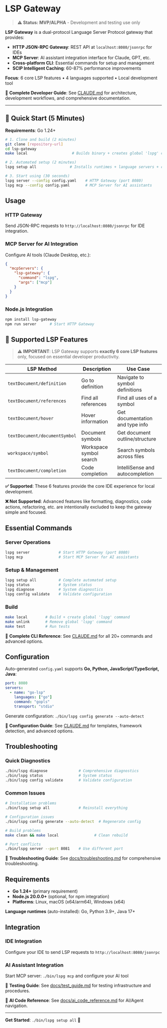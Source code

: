 # LSP Gateway

> **⚠️ Status: MVP/ALPHA** - Development and testing use only

**LSP Gateway** is a dual-protocol Language Server Protocol gateway that provides:
- **HTTP JSON-RPC Gateway**: REST API at `localhost:8080/jsonrpc` for IDEs
- **MCP Server**: AI assistant integration interface for Claude, GPT, etc.
- **Cross-platform CLI**: Essential commands for setup and management
- **SCIP Intelligent Caching**: 60-87% performance improvements

**Focus**: 6 core LSP features • 4 languages supported • Local development tool

📖 **Complete Developer Guide**: See [CLAUDE.md](CLAUDE.md) for architecture, development workflows, and comprehensive documentation.

---

## 🚀 Quick Start (5 Minutes)

**Requirements**: Go 1.24+

```bash
# 1. Clone and build (2 minutes)
git clone [repository-url]
cd lsp-gateway
make local                    # Builds binary + creates global 'lspg' command

# 2. Automated setup (2 minutes) 
lspg setup all               # Installs runtimes + language servers + config

# 3. Start using (30 seconds)
lspg server --config config.yaml    # HTTP Gateway (port 8080)
lspg mcp --config config.yaml       # MCP Server for AI assistants
```

## Usage

### HTTP Gateway
Send JSON-RPC requests to `http://localhost:8080/jsonrpc` for IDE integration.

### MCP Server for AI Integration
Configure AI tools (Claude Desktop, etc.):
```json
{
  "mcpServers": {
    "lsp-gateway": {
      "command": "lspg", 
      "args": ["mcp"]
    }
  }
}
```

### Node.js Integration
```bash
npm install lsp-gateway
npm run server      # Start HTTP Gateway
```

## 🎯 Supported LSP Features

> **⚠️ IMPORTANT**: LSP Gateway supports **exactly 6 core LSP features** only, focused on essential developer productivity.

| **LSP Method** | **Description** | **Use Case** |
|----------------|-----------------|--------------|
| `textDocument/definition` | Go to definition | Navigate to symbol definitions |
| `textDocument/references` | Find all references | Find all uses of a symbol |
| `textDocument/hover` | Hover information | Get documentation and type info |
| `textDocument/documentSymbol` | Document symbols | Get document outline/structure |
| `workspace/symbol` | Workspace symbol search | Search symbols across files |
| `textDocument/completion` | Code completion | IntelliSense and autocompletion |

**✅ Supported**: These 6 features provide the core IDE experience for local development.

**❌ Not Supported**: Advanced features like formatting, diagnostics, code actions, refactoring, etc. are intentionally excluded to keep the gateway simple and focused.

## Essential Commands

### Server Operations
```bash
lspg server             # Start HTTP Gateway (port 8080)
lspg mcp                # Start MCP Server for AI assistants
```

### Setup & Management
```bash
lspg setup all          # Complete automated setup
lspg status             # System status
lspg diagnose           # System diagnostics
lspg config validate    # Validate configuration
```

### Build
```bash
make local        # Build + create global 'lspg' command
make unlink       # Remove global 'lspg' command
make test         # Run tests
```

📖 **Complete CLI Reference**: See [CLAUDE.md](CLAUDE.md) for all 20+ commands and advanced options.

## Configuration

Auto-generated `config.yaml` supports **Go, Python, JavaScript/TypeScript, Java**:

```yaml
port: 8080
servers:
  - name: "go-lsp"
    languages: ["go"]
    command: "gopls"
    transport: "stdio"
```

Generate configuration: `./bin/lspg config generate --auto-detect`

📖 **Configuration Guide**: See [CLAUDE.md](CLAUDE.md) for templates, framework detection, and advanced options.

## Troubleshooting

### Quick Diagnostics
```bash
./bin/lspg diagnose              # Comprehensive diagnostics
./bin/lspg status                # System status
./bin/lspg config validate       # Validate configuration
```

### Common Issues
```bash
# Installation problems
./bin/lspg setup all             # Reinstall everything

# Configuration issues  
./bin/lspg config generate --auto-detect  # Regenerate config

# Build problems
make clean && make local                # Clean rebuild

# Port conflicts
./bin/lspg server --port 8081    # Use different port
```

📖 **Troubleshooting Guide**: See [docs/troubleshooting.md](docs/troubleshooting.md) for comprehensive troubleshooting.

## Requirements

- **Go 1.24+** (primary requirement)
- **Node.js 20.0.0+** (optional, for npm integration)
- **Platforms**: Linux, macOS (x64/arm64), Windows (x64)

**Language runtimes** (auto-installed): Go, Python 3.9+, Java 17+

## Integration

### IDE Integration
Configure your IDE to send LSP requests to `http://localhost:8080/jsonrpc`

### AI Assistant Integration  
Start MCP server: `./bin/lspg mcp` and configure your AI tool

📖 **Testing Guide**: See [docs/test_guide.md](docs/test_guide.md) for testing infrastructure and procedures.

📖 **AI Code Reference**: See [docs/ai_code_reference.md](docs/ai_code_reference.md) for AI/Agent navigation.

---

**Get Started**: `./bin/lspg setup all` 🚀